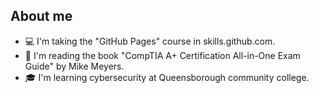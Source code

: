 ## About me

- 💻 I'm taking the "GitHub Pages" course in skills.github.com.
- 📖 I'm reading the book "CompTIA A+ Certification All-in-One Exam Guide" by Mike Meyers.
- 🎓 I'm learning cybersecurity at Queensborough community college.

<!--
**jhonatanparada499/jhonatanparada499** is a ✨ _special_ ✨ repository because its `README.md` (this file) appears on your GitHub profile.

Here are some ideas to get you started:

- 🔭 I’m currently working on ...
- 🌱 I’m currently learning ...
- 👯 I’m looking to collaborate on ...
- 🤔 I’m looking for help with ...
- 💬 Ask me about ...
- 📫 How to reach me: ...
- 😄 Pronouns: ...
- ⚡ Fun fact: ...
-->
